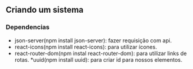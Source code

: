 ## Criando um sistema

### Dependencias

* json-server(npm install json-server): fazer requisição com api.
* react-icons(npm install react-icons): para utilizar ícones.
* react-router-dom(npm instal react-router-dom): para utilizar links de rotas.
*uuid(npm install uuid): para criar id para nossos elementos.
